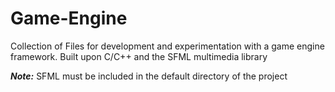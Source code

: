 # Game-Engine
Collection of Files for development and experimentation with a game engine framework. Built upon C/C++ and the SFML multimedia library

***Note:*** SFML must be included in the default directory of the project
